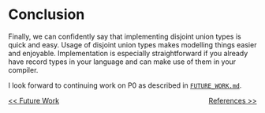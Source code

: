 # Conclusion

Finally, we can confidently say that implementing disjoint union types is quick and easy. Usage of disjoint union types makes modelling things easier and enjoyable. Implementation is especially straightforward if you already have record types in your language and can make use of them in your compiler.

I look forward to continuing work on P0 as described in <a href="FUTURE_WORK.md">`FUTURE_WORK.md`</a>.


<a style="float:left" href="FUTURE_WORK.md">\<\< Future Work</a> <a style="float:right" href="REFERENCES.md">References \>\></a>
